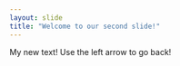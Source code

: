 ```yaml
---
layout: slide
title: "Welcome to our second slide!"
---
```

My new text!
Use the left arrow to go back!
